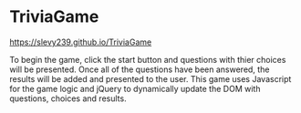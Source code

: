 # TriviaGame

https://slevy239.github.io/TriviaGame

To begin the game, click the start button and questions with thier choices will be presented.
Once all of the questions have been answered, the results will be added and presented to the user.
This game uses Javascript for the game logic and jQuery to dynamically update the DOM with questions, choices and results.

